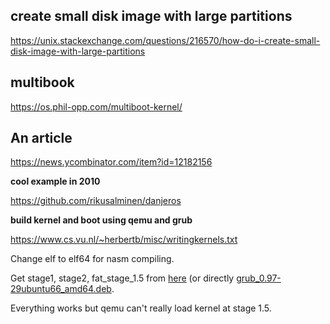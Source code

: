 ## create small disk image with large partitions

https://unix.stackexchange.com/questions/216570/how-do-i-create-small-disk-image-with-large-partitions

## multibook

https://os.phil-opp.com/multiboot-kernel/

## An article

https://news.ycombinator.com/item?id=12182156

**cool example in 2010**

https://github.com/rikusalminen/danjeros

**build kernel and boot using qemu and grub**

https://www.cs.vu.nl/~herbertb/misc/writingkernels.txt

Change elf to elf64 for nasm compiling.

Get stage1, stage2, fat_stage_1.5 from [here](https://www.aioboot.com/en/grub-legacy/) (or directly [grub_0.97-29ubuntu66_amd64.deb](http://mirrors.kernel.org/ubuntu/pool/main/g/grub/grub_0.97-29ubuntu66_amd64.deb).

Everything works but qemu can't really load kernel at stage 1.5.


